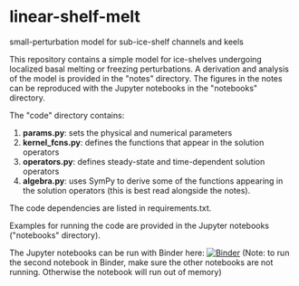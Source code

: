 # linear-shelf-melt
small-perturbation model for sub-ice-shelf channels and keels

This repository contains a simple model for ice-shelves undergoing localized basal melting or freezing perturbations. A derivation and analysis of the model is provided in the "notes" directory. The figures in the notes can be reproduced with the Jupyter notebooks in the "notebooks" directory.

The "code" directory contains:
1. **params.py**: sets the physical and numerical parameters
2. **kernel_fcns.py**: defines the functions that appear in the solution operators
3. **operators.py**: defines steady-state and time-dependent solution operators
4. **algebra.py**: uses SymPy to derive some of the functions appearing in the solution operators (this is best read alongside the notes).  

The code dependencies are listed in requirements.txt.

Examples for running the code are provided in the Jupyter notebooks ("notebooks" directory).

The Jupyter notebooks can be run with Binder here: [![Binder](https://mybinder.org/badge_logo.svg)](https://mybinder.org/v2/gh/agstub/linear-shelf-melt/HEAD?labpath=%2Fnotebooks%2F1_math.ipynb)
(Note: to run the second notebook in Binder, make sure the other notebooks are not running. Otherwise the notebook will run out of memory)
